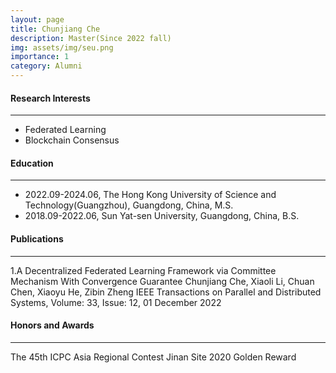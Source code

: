 ```yaml
---
layout: page
title: Chunjiang Che
description: Master(Since 2022 fall)
img: assets/img/seu.png
importance: 1
category: Alumni
---
```


#### Research Interests
---
- Federated Learning
- Blockchain Consensus

#### Education
---
- 2022.09-2024.06, The Hong Kong University of Science and Technology(Guangzhou), Guangdong, China, M.S.
- 2018.09-2022.06, Sun Yat-sen University, Guangdong, China, B.S.

#### Publications
---
1.A Decentralized Federated Learning Framework via Committee Mechanism With Convergence Guarantee
Chunjiang Che, Xiaoli Li, Chuan Chen, Xiaoyu He, Zibin Zheng
IEEE Transactions on Parallel and Distributed Systems, Volume: 33, Issue: 12, 01 December 2022

#### Honors and Awards
---
The 45th ICPC Asia Regional Contest Jinan Site 2020 Golden Reward
